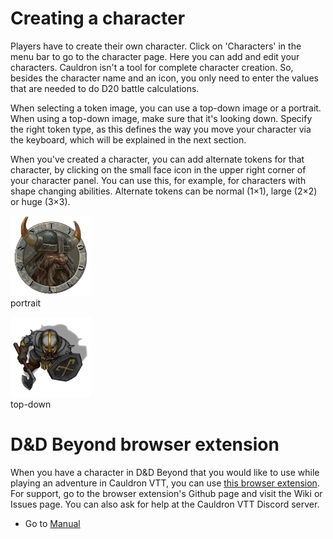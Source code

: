 # Creating a character
Players have to create their own character. Click on 'Characters' in the menu bar to go to the character page. Here you can add and edit your characters. Cauldron isn't a tool for complete character creation. So, besides the character name and an icon, you only need to enter the values that are needed to do D20 battle calculations.

When selecting a token image, you can use a top-down image or a portrait. When using a top-down image, make sure that it's looking down. Specify the right token type, as this defines the way you move your character via the keyboard, which will be explained in the next section.

When you've created a character, you can add alternate tokens for that character, by clicking on the small face icon in the upper right corner of your character panel. You can use this, for example, for characters with shape changing abilities. Alternate tokens can be normal (1×1), large (2×2) or huge (3×3).

![portrait](./portrait.png)  
portrait

![top-down](./topdown.png)  
top-down

# D&D Beyond browser extension
When you have a character in D&D Beyond that you would like to use while playing an adventure in Cauldron VTT, you can use [this browser extension](https://github.com/Jamster3000/cauldron20). For support, go to the browser extension's Github page and visit the Wiki or Issues page. You can also ask for help at the Cauldron VTT Discord server.

- Go to [Manual](../README.md)